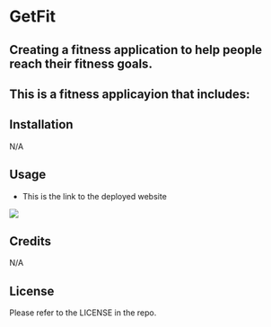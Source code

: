 # GetFit

## Creating a fitness application to help people reach their fitness goals.

This is a fitness applicayion that includes:
- 



## Installation

N/A

## Usage
- This is the link to the deployed website




![](./assets/images/)
## Credits

N/A

## License

Please refer to the LICENSE in the repo.